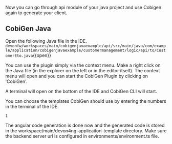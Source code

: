 Now you can go through api module of your java project and use Cobigen again to generate your client.


## CobiGen Java


Open the following Java file in the IDE.
`devonfw/workspaces/main/cobigenjavaexample/api/src/main/java/com/example/application/cobigenjavaexample/customermanagement/logic/api/to/CustomerEto.java`{{open}}

You can use the plugin simply via the context menu. Make a right click on the Java file (in the explorer on the left or in the editor itself). The context menu will open and you can start the CobiGen Plugin by clicking on 'CobiGen'.

A terminal will open on the bottom of the IDE and CobiGen CLI will start.

You can choose the templates CobiGen should use by entering the numbers in the terminal of the IDE.

`1`


The angular code generation is done now and the generated code is stored in the workspace/main/devon4ng-applicaiton-template directory. Make sure the backend server url is configured in environments/environment.ts file.

